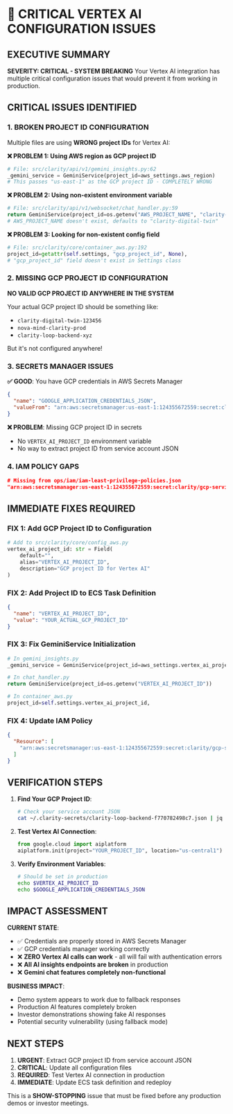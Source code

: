 # 🚨 CRITICAL VERTEX AI CONFIGURATION ISSUES

## EXECUTIVE SUMMARY
**SEVERITY: CRITICAL - SYSTEM BREAKING**
Your Vertex AI integration has multiple critical configuration issues that would prevent it from working in production.

## CRITICAL ISSUES IDENTIFIED

### 1. **BROKEN PROJECT ID CONFIGURATION**
Multiple files are using **WRONG project IDs** for Vertex AI:

**❌ PROBLEM 1: Using AWS region as GCP project ID**
```python
# File: src/clarity/api/v1/gemini_insights.py:62
_gemini_service = GeminiService(project_id=aws_settings.aws_region)
# This passes "us-east-1" as the GCP project ID - COMPLETELY WRONG
```

**❌ PROBLEM 2: Using non-existent environment variable**
```python
# File: src/clarity/api/v1/websocket/chat_handler.py:59
return GeminiService(project_id=os.getenv("AWS_PROJECT_NAME", "clarity-digital-twin"))
# AWS_PROJECT_NAME doesn't exist, defaults to "clarity-digital-twin"
```

**❌ PROBLEM 3: Looking for non-existent config field**
```python
# File: src/clarity/core/container_aws.py:192
project_id=getattr(self.settings, "gcp_project_id", None),
# "gcp_project_id" field doesn't exist in Settings class
```

### 2. **MISSING GCP PROJECT ID CONFIGURATION**
**NO VALID GCP PROJECT ID ANYWHERE IN THE SYSTEM**

Your actual GCP project ID should be something like:
- `clarity-digital-twin-123456`
- `nova-mind-clarity-prod`
- `clarity-loop-backend-xyz`

But it's not configured anywhere!

### 3. **SECRETS MANAGER ISSUES**

**✅ GOOD**: You have GCP credentials in AWS Secrets Manager
```json
{
  "name": "GOOGLE_APPLICATION_CREDENTIALS_JSON",
  "valueFrom": "arn:aws:secretsmanager:us-east-1:124355672559:secret:clarity/gcp-service-account-TxDX9f"
}
```

**❌ PROBLEM**: Missing GCP project ID in secrets
- No `VERTEX_AI_PROJECT_ID` environment variable
- No way to extract project ID from service account JSON

### 4. **IAM POLICY GAPS**
```json
# Missing from ops/iam/iam-least-privilege-policies.json
"arn:aws:secretsmanager:us-east-1:124355672559:secret:clarity/gcp-service-account-*"
```

## IMMEDIATE FIXES REQUIRED

### FIX 1: Add GCP Project ID to Configuration
```python
# Add to src/clarity/core/config_aws.py
vertex_ai_project_id: str = Field(
    default="", 
    alias="VERTEX_AI_PROJECT_ID",
    description="GCP project ID for Vertex AI"
)
```

### FIX 2: Add Project ID to ECS Task Definition
```json
{
  "name": "VERTEX_AI_PROJECT_ID",
  "value": "YOUR_ACTUAL_GCP_PROJECT_ID"
}
```

### FIX 3: Fix GeminiService Initialization
```python
# In gemini_insights.py
_gemini_service = GeminiService(project_id=aws_settings.vertex_ai_project_id)

# In chat_handler.py  
return GeminiService(project_id=os.getenv("VERTEX_AI_PROJECT_ID"))

# In container_aws.py
project_id=self.settings.vertex_ai_project_id,
```

### FIX 4: Update IAM Policy
```json
{
  "Resource": [
    "arn:aws:secretsmanager:us-east-1:124355672559:secret:clarity/gcp-service-account-*"
  ]
}
```

## VERIFICATION STEPS

1. **Find Your GCP Project ID**:
   ```bash
   # Check your service account JSON
   cat ~/.clarity-secrets/clarity-loop-backend-f770782498c7.json | jq -r '.project_id'
   ```

2. **Test Vertex AI Connection**:
   ```python
   from google.cloud import aiplatform
   aiplatform.init(project="YOUR_PROJECT_ID", location="us-central1")
   ```

3. **Verify Environment Variables**:
   ```bash
   # Should be set in production
   echo $VERTEX_AI_PROJECT_ID
   echo $GOOGLE_APPLICATION_CREDENTIALS_JSON
   ```

## IMPACT ASSESSMENT

**CURRENT STATE**: 
- ✅ Credentials are properly stored in AWS Secrets Manager
- ✅ GCP credentials manager working correctly
- ❌ **ZERO Vertex AI calls can work** - all will fail with authentication errors
- ❌ **All AI insights endpoints are broken** in production
- ❌ **Gemini chat features completely non-functional**

**BUSINESS IMPACT**:
- Demo system appears to work due to fallback responses
- Production AI features completely broken
- Investor demonstrations showing fake AI responses
- Potential security vulnerability (using fallback mode)

## NEXT STEPS

1. **URGENT**: Extract GCP project ID from service account JSON
2. **CRITICAL**: Update all configuration files
3. **REQUIRED**: Test Vertex AI connection in production
4. **IMMEDIATE**: Update ECS task definition and redeploy

This is a **SHOW-STOPPING** issue that must be fixed before any production demos or investor meetings. 